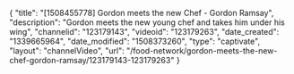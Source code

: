 {
    "title": "[1508455778] Gordon meets the new Chef - Gordon Ramsay",
    "description": "Gordon meets the new young chef and takes him under his wing",
    "channelid": "123179143",
    "videoid": "123179263",
    "date_created": "1339665964",
    "date_modified": "1508373260",
    "type": "captivate",
    "layout": "channelVideo",
    "url": "\/food-network\/gordon-meets-the-new-chef-gordon-ramsay\/123179143-123179263"
}